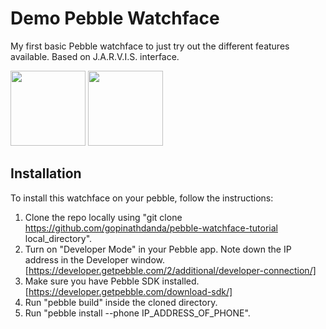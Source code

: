 Demo Pebble Watchface
=========================
My first basic Pebble watchface to just try out the different features available. Based on J.A.R.V.I.S. interface.

<img src="screenshot.png" width=120 />
<img src="screenshot2.png" width=120 />

<h2>Installation</h2>

To install this watchface on your pebble, follow the instructions:

1. Clone the repo locally using "git clone https://github.com/gopinathdanda/pebble-watchface-tutorial local_directory".
2. Turn on "Developer Mode" in your Pebble app. Note down the IP address in the Developer window. [https://developer.getpebble.com/2/additional/developer-connection/]
3. Make sure you have Pebble SDK installed. [https://developer.getpebble.com/download-sdk/]
4. Run "pebble build" inside the cloned directory.
5. Run "pebble install --phone IP_ADDRESS_OF_PHONE".
